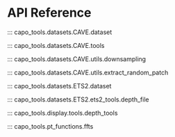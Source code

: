 # API Reference

::: capo_tools.datasets.CAVE.dataset

::: capo_tools.datasets.CAVE.tools

::: capo_tools.datasets.CAVE.utils.downsampling

::: capo_tools.datasets.CAVE.utils.extract_random_patch

::: capo_tools.datasets.ETS2.dataset

::: capo_tools.datasets.ETS2.ets2_tools.depth_file

::: capo_tools.display.tools.depth_tools

::: capo_tools.pt_functions.ffts





